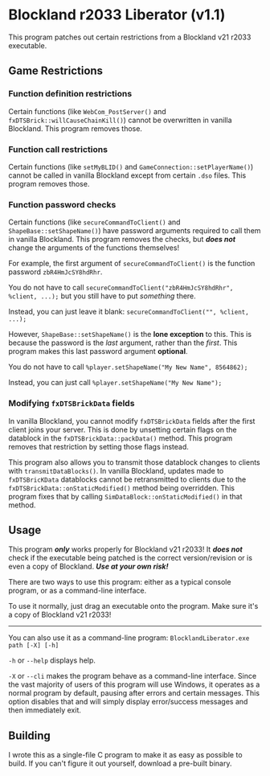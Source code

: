 # Blockland r2033 Liberator (v1.1)

This program patches out certain restrictions from a Blockland v21 r2033 executable.

## Game Restrictions

### Function definition restrictions

Certain functions (like `WebCom_PostServer()` and `fxDTSBrick::willCauseChainKill()`) cannot be overwritten in vanilla Blockland. This program removes those.

### Function call restrictions

Certain functions (like `setMyBLID()` and `GameConnection::setPlayerName()`) cannot be called in vanilla Blockland except from certain `.dso` files. This program removes those.


### Function password checks

Certain functions (like `secureCommandToClient()` and `ShapeBase::setShapeName()`) have password arguments required to call them in vanilla Blockland. This program removes the checks, but ***does not*** change the arguments of the functions themselves!

For example, the first argument of `secureCommandToClient()` is the function password `zbR4HmJcSY8hdRhr`.

You do not have to call `secureCommandToClient("zbR4HmJcSY8hdRhr", %client, ...);` but you still have to put *something* there.

Instead, you can just leave it blank: `secureCommandToClient("", %client, ...);`

However, `ShapeBase::setShapeName()` is the **lone exception** to this. This is because the password is the *last* argument, rather than the *first*. This program makes this last password argument **optional**.

You do not have to call `%player.setShapeName("My New Name", 8564862);`

Instead, you can just call `%player.setShapeName("My New Name");`

### Modifying `fxDTSBrickData` fields

In vanilla Blockland, you cannot modify `fxDTSBrickData` fields after the first client joins your server. This is done by unsetting certain flags on the datablock in the `fxDTSBrickData::packData()` method. This program removes that restriction by setting those flags instead.

This program also allows you to transmit those datablock changes to clients with `transmitDataBlocks()`. In vanilla Blockland, updates made to `fxDTSBricKData` datablocks cannot be retransmitted to clients due to the `fxDTSBrickData::onStaticModified()` method being overridden. This program fixes that by calling `SimDataBlock::onStaticModified()` in that method.

## Usage

This program ***only*** works properly for Blockland v21 r2033! It ***does not*** check if the executable being patched is the correct version/revision or is even a copy of Blockland. ***Use at your own risk!***

There are two ways to use this program: either as a typical console program, or as a command-line interface.

To use it normally, just drag an executable onto the program. Make sure it's a copy of Blockland v21 r2033!

***

You can also use it as a command-line program: `BlocklandLiberator.exe path [-X] [-h]`

`-h` or `--help` displays help.

`-X` or `--cli` makes the program behave as a command-line interface. Since the vast majority of users of this program will use Windows, it operates as a normal program by default, pausing after errors and certain messages. This option disables that and will simply display error/success messages and then immediately exit.

## Building

I wrote this as a single-file C program to make it as easy as possible to build. If you can't figure it out yourself, download a pre-built binary.
